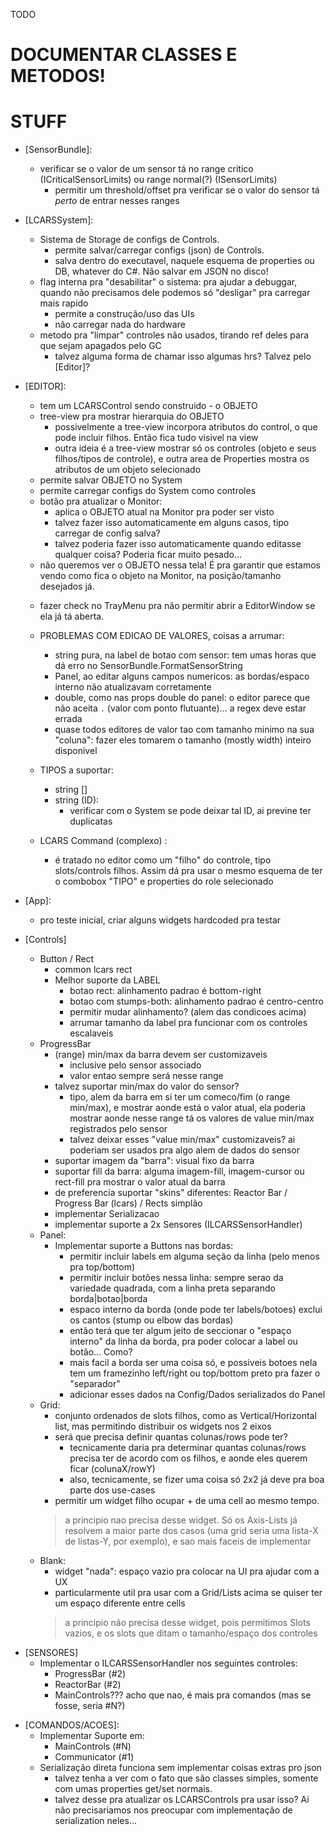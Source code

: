 TODO

# DOCUMENTAR CLASSES E METODOS!

# STUFF
- [SensorBundle]:
    - verificar se o valor de um sensor tá no range critico (ICriticalSensorLimits) ou range normal(?) (ISensorLimits)
        - permitir um threshold/offset pra verificar se o valor do sensor tá *perto* de entrar nesses ranges

- [LCARSSystem]:
    - Sistema de Storage de configs de Controls.
        - permite salvar/carregar configs (json) de Controls.
        - salva dentro do executavel, naquele esquema de properties ou DB, whatever do C#. Não salvar em JSON no disco!
    - flag interna pra "desabilitar" o sistema: pra ajudar a debuggar, quando não precisamos dele podemos só "desligar" pra carregar mais rapido
        * permite a construção/uso das UIs
        * não carregar nada do hardware
    - metodo pra "limpar" controles não usados, tirando ref deles para que sejam apagados pelo GC
        - talvez alguma forma de chamar isso algumas hrs? Talvez pelo [Editor]?

- [EDITOR]:
    - tem um LCARSControl sendo construido - o OBJETO
    - tree-view pra mostrar hierarquia do OBJETO
        - possivelmente a tree-view incorpora atributos do control, o que pode incluir filhos. Então fica tudo visivel na view
        - outra ideia é a tree-view mostrar só os controles (objeto e seus filhos/tipos de controle), e outra area de Properties mostra os atributos de um objeto selecionado
    - permite salvar OBJETO no System
    - permite carregar configs do System como controles
    - botão pra atualizar o Monitor:
        - aplica o OBJETO atual na Monitor pra poder ser visto
        - talvez fazer isso automaticamente em alguns casos, tipo carregar de config salva?
        - talvez poderia fazer isso automaticamente quando editasse qualquer coisa? Poderia ficar muito pesado...
    * não queremos ver o OBJETO nessa tela! É pra garantir que estamos vendo como fica o objeto na Monitor, na posição/tamanho desejados já.
    - fazer check no TrayMenu pra não permitir abrir a EditorWindow se ela já tá aberta.
    - PROBLEMAS COM EDICAO DE VALORES, coisas a arrumar:
        - string pura, na label de botao com sensor: tem umas horas que dá erro no SensorBundle.FormatSensorString
        - Panel, ao editar alguns campos numericos: as bordas/espaco interno não atualizavam corretamente
        - double, como nas props double do panel: o editor parece que não aceita `.` (valor com ponto flutuante)... a regex deve estar errada
        - quase todos editores de valor tao com tamanho minimo na sua "coluna": fazer eles tomarem o tamanho (mostly width) inteiro disponivel

    - TIPOS a suportar:
        - string []
        - string (ID):
            - verificar com o System se pode deixar tal ID, ai previne ter duplicatas

    - LCARS Command  (complexo) :
        * é tratado no editor como um "filho" do controle, tipo slots/controls filhos. Assim dá pra usar o mesmo esquema de ter o combobox "TIPO" e properties do role selecionado

- [App]:
    - pro teste inicial, criar alguns widgets hardcoded pra testar

- [Controls]
    - Button / Rect
        * common lcars rect
        - Melhor suporte da LABEL
            - botao rect: alinhamento padrao é bottom-right
            - botao com stumps-both: alinhamento padrao é centro-centro
            - permitir mudar alinhamento? (alem das condicoes acima)
            - arrumar tamanho da label pra funcionar com os controles escalaveis
    - ProgressBar
        - (range) min/max da barra devem ser customizaveis
            - inclusive pelo sensor associado
            - valor entao sempre será nesse range
        - talvez suportar min/max do valor do sensor?
            - tipo, alem da barra em si ter um comeco/fim (o range min/max), e mostrar aonde está o valor atual, ela poderia mostrar
              aonde nesse range tá os valores de value min/max registrados pelo sensor
            - talvez deixar esses "value min/max" customizaveis? ai poderiam ser usados pra algo alem de dados do sensor
        - suportar imagem da "barra": visual fixo da barra
        - suportar fill da barra: alguma imagem-fill, imagem-cursor ou rect-fill pra mostrar o valor atual da barra
        - de preferencia suportar "skins" diferentes: Reactor Bar / Progress Bar (lcars) / Rects simplão
        - implementar Serializacao
        - implementar suporte a 2x Sensores (ILCARSSensorHandler)
    - Panel:
        - Implementar suporte a Buttons nas bordas:
            - permitir incluir labels em alguma seção da linha (pelo menos pra top/bottom)
            - permitir incluir botões nessa linha: sempre serao da variedade quadrada, com a linha preta separando borda|botao|borda
            * espaco interno da borda (onde pode ter labels/botoes) exclui os cantos (stump ou elbow das bordas)
            * então terá que ter algum jeito de seccionar o "espaço interno" da linha da borda, pra poder colocar a label ou botão... Como?
            * mais facil a borda ser uma coisa só, e possiveis botoes nela tem um framezinho left/right ou top/bottom preto pra fazer o "separador"
            - adicionar esses dados na Config/Dados serializados do Panel
    - Grid:
        - conjunto ordenados de slots filhos, como as Vertical/Horizontal list, mas permitindo distribuir os widgets nos 2 eixos
        - será que precisa definir quantas colunas/rows pode ter?
            - tecnicamente daria pra determinar quantas colunas/rows precisa ter de acordo com os filhos, e aonde eles querem ficar (colunaX/rowY)
            - also, tecnicamente, se fizer uma coisa só 2x2 já deve pra boa parte dos use-cases
        - permitir um widget filho ocupar + de uma cell ao mesmo tempo.
        > a principio nao precisa desse widget. Só os Axis-Lists já resolvem a maior parte dos casos (uma grid seria uma lista-X de listas-Y, por exemplo), e sao mais faceis de implementar
    - Blank:
        - widget "nada": espaço vazio pra colocar na UI pra ajudar com a UX
        - particularmente util pra usar com a Grid/Lists acima se quiser ter um espaço diferente entre cells
        > a principio não precisa desse widget, pois permitimos Slots vazios, e os slots que ditam o tamanho/espaço dos controles


+ [SENSORES]
    - Implementar o ILCARSSensorHandler nos seguintes controles:
        - ProgressBar (#2)
        - ReactorBar (#2)
        - MainControls??? acho que nao, é mais pra comandos (mas se fosse, seria #N?)

* [COMANDOS/ACOES]:
    - Implementar Suporte em:
        - MainControls (#N)
        - Communicator (#1)
    * Serialização direta funciona sem implementar coisas extras pro json
        * talvez tenha a ver com o fato que são classes simples, somente com umas properties get/set normais.
        - talvez desse pra atualizar os LCARSControls pra usar isso? Ai não precisariamos nos preocupar com implementação de serialization neles...
